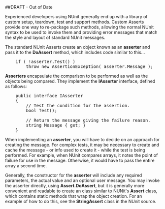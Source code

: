 ##DRAFT - Out of Date

Experienced developers using NUnit generally end up with a library of custom
setup, teardown, test and support methods. Custom Asserts provide one way to
re-package such methods, allowing the normal NUnit syntax to be used to
invoke them and providing error messages that match the style and layout
of standard NUnit messages.

The standard NUnit Asserts create an object known as an <b>asserter</b> and
pass it to the <b>DoAssert</b> method, which includes code similar to this...

<pre class="prettyprint">
	if ( !asserter.Test() )
		throw new AssertionException( asserter.Message );
</pre></p>

<p><b>Asserters</b> encapsulate the comparison to be performed as well as the
objects being compared. They implement the <b>IAsserter</b> interface, 
defined as follows:

<pre class="prettyprint">
	public interface IAsserter
	{
		// Test the condition for the assertion.
		bool Test();

		// Return the message giving the failure reason.
		string Message { get; }
	}
</pre></p>

<p>When implementing an <b>asserter</b>, you will have to decide on an approach
for creating the message. For complex tests, it may be necessary to create
and cache the message - or info used to create it - while the test is
being performed. For example, when NUnit compares arrays, it notes the
point of failure for use in the message. Otherwise, it would have to 
pass the entire array a second time.</p>

<p>Generally, the constructor for the <b>asserter</b> will include any required
parameters, the actual value and an optional user message. You may invoke
the asserter directly, using <b>Assert.DoAssert</b>, but it is generally more 
convenient and readable to create an class similar to NUNit's <b>Assert</b> class,
which contains static methods that wrap the object creation. For an example of 
how to do this, see the <b>StringAssert</b> class in the NUnit source.</p>
